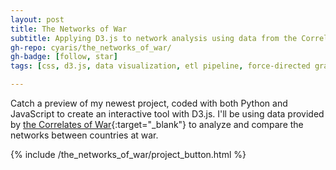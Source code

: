 ```yaml
---
layout: post
title: The Networks of War
subtitle: Applying D3.js to network analysis using data from the Correlates of War (COW) project.
gh-repo: cyaris/the_networks_of_war/
gh-badge: [follow, star]
tags: [css, d3.js, data visualization, etl pipeline, force-directed graph, html, javascript, network analysis, pandas, python, web development]

---
```


Catch a preview of my newest project, coded with both Python and JavaScript to create an interactive tool with D3.js. I'll be using data provided by [the Correlates of War](https://correlatesofwar.org/data-sets/COW-war){:target="_blank"} to analyze and compare the networks between countries at war.

{% include /the_networks_of_war/project_button.html %}
